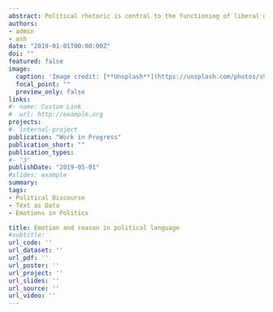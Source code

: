 ```yaml
---
abstract: Political rhetoric is central to the functioning of liberal democracy. On the traditional enlightenment view of a deliberative discourse, rhetoric serves the goals of representation and deliberation on objectives and means among an educated elite. On a more realist note, rhetoric can serve to persuade, mobilize, or deceive voters and other political actors. These old questions of how emotion and reason serve the goals of the politician and the needs of the polity remain actively contested by political theorists. These theoretical debates can be informed by empirical evidence. In recent years political scientists have begun to apply principles and methods from cognitive and affective psychology to understand empirically the roles of emotion and reason in politics. Therefore emotionality can be used strategically to persuade or mobilize voters. This project aims to analyze empirically the use of emotion and reason by politicians. The empirical context is the two houses of U.S. Congress for the years 1858 through 2016. Our measures of rhetoric are constructed from the text of parliamentary speeches published in the U.S. Congressional Record. Applying technologies from computational linguistics, we form scales of cognitive/deliberative rhetoric, on the one hand, and emotive/affective rhetoric on the other. With these measures of emotion and reason in political speech, we ask a number of questions about the rhetoric of U.S. Congressmen. How has the use of emotion and reason changed in Congress over the last two centuries? Does the emotional quality of rhetoric vary by gender or by political party? Does the use of emotional speech respond to electoral pressures and media exposure?
authors:
- admin
- ash
date: "2019-01-01T00:00:00Z"
doi: ""
featured: false
image:
  caption: 'Image credit: [**Unsplash**](https://unsplash.com/photos/s9CC2SKySJM)'
  focal_point: ""
  preview_only: false
links:
#- name: Custom Link
#  url: http://example.org
projects:
#- internal-project
publication: "Work in Progress"
publication_short: ""
publication_types:
#- "3"
publishDate: "2019-05-01"
#slides: example
summary: 
tags: 
- Political Discourse
- Text as Data
- Emotions in Politics

title: Emotion and reason in political language
#subtitle: 
url_code: ''
url_dataset: ''
url_pdf: ''
url_poster: ''
url_project: ''
url_slides: ''
url_source: ''
url_video: ''
---
```


